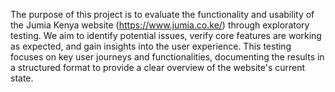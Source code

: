 The purpose of this project is to evaluate the functionality and usability of the Jumia Kenya website (https://www.jumia.co.ke/) through exploratory testing. We aim to identify potential issues, verify core features are working as expected, and gain insights into the user experience. This testing focuses on key user journeys and functionalities, documenting the results in a structured format to provide a clear overview of the website's current state.
